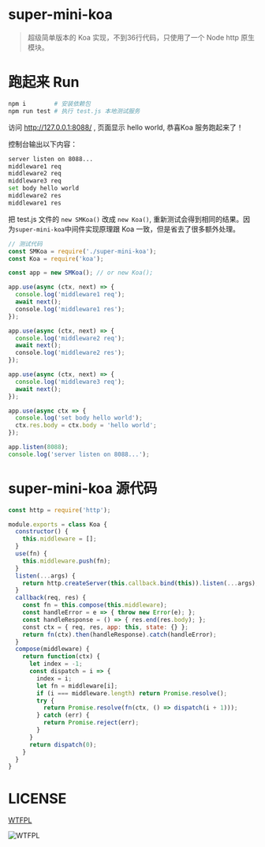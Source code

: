 # super-mini-koa
> 超级简单版本的 Koa 实现，不到36行代码，只使用了一个 Node http 原生模块。

# 跑起来 Run

```bash
npm i        # 安装依赖包
npm run test # 执行 test.js 本地测试服务
```

访问 http://127.0.0.1:8088/ , 页面显示 hello world, 恭喜Koa 服务跑起来了！

控制台输出以下内容：

```bash
server listen on 8088...
middleware1 req
middleware2 req
middleware3 req
set body hello world
middleware2 res
middleware1 res
```

把 test.js 文件的 `new SMKoa()` 改成 `new Koa()`, 重新测试会得到相同的结果。因为`super-mini-koa`中间件实现原理跟 Koa 一致，但是省去了很多额外处理。

```javascript
// 测试代码
const SMKoa = require('./super-mini-koa');
const Koa = require('koa');

const app = new SMKoa(); // or new Koa();

app.use(async (ctx, next) => {
  console.log('middleware1 req');
  await next();
  console.log('middleware1 res');
});

app.use(async (ctx, next) => {
  console.log('middleware2 req');
  await next();
  console.log('middleware2 res');
});

app.use(async (ctx, next) => {
  console.log('middleware3 req');
  await next();
});

app.use(async ctx => {
  console.log('set body hello world');
  ctx.res.body = ctx.body = 'hello world';
});

app.listen(8088);
console.log('server listen on 8088...');
```

# super-mini-koa 源代码
```javascript
const http = require('http');

module.exports = class Koa {
  constructor() {
    this.middleware = [];
  }
  use(fn) {
    this.middleware.push(fn);
  }
  listen(...args) {
    return http.createServer(this.callback.bind(this)).listen(...args);
  }
  callback(req, res) {
    const fn = this.compose(this.middleware);
    const handleError = e => { throw new Error(e); };
    const handleResponse = () => { res.end(res.body); };
    const ctx = { req, res, app: this, state: {} };
    return fn(ctx).then(handleResponse).catch(handleError);
  }
  compose(middleware) {
    return function(ctx) {
      let index = -1;
      const dispatch = i => {
        index = i;
        let fn = middleware[i];
        if (i === middleware.length) return Promise.resolve();
        try {
          return Promise.resolve(fn(ctx, () => dispatch(i + 1)));
        } catch (err) {
          return Promise.reject(err);
        }
      }
      return dispatch(0);
    }
  }
}
```

# LICENSE
[WTFPL](http://www.wtfpl.net/txt/copying/)

![WTFPL](https://upload.wikimedia.org/wikipedia/commons/thumb/0/05/WTFPL_logo.svg/280px-WTFPL_logo.svg.png)